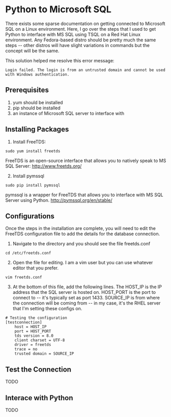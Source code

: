 Python to Microsoft SQL
============
There exists some sparse documentation on getting connected to Microsoft SQL on a Linux environment.  Here, I go over the steps that I used to get Python to interface with MS SQL using TSQL on a Red Hat Linux environment.  Any Fedora-based distro should be pretty much the same steps -- other distros will have slight variations in commands but the concept will be the same.

This solution helped me resolve this error message:
```
Login failed. The login is from an untrusted domain and cannot be used with Windows authentication.
```

Prerequisites
--------------
1. yum should be installed
2. pip should be installed
3. an instance of Microsoft SQL server to interface with

Installing Packages
--------------
1. Install FreeTDS:
```
sudo yum install freetds
```
FreeTDS is an open-source interface that allows you to natively speak to MS SQL Server:
http://www.freetds.org/

2. Install pymssql
```
sudo pip install pymssql
```
pymssql is a wrapper for FreeTDS that allows you to interface with MS SQL Server using Python.
http://pymssql.org/en/stable/

Configurations
--------------
Once the steps in the installation are complete, you will need to edit the FreeTDS configuration file to add the details for the database connection.

1. Navigate to the directory and you should see the file freetds.conf
```
cd /etc/freetds.conf
```
2. Open the file for editing.  I am a vim user but you can use whatever editor that you prefer.
```
vim freetds.conf
```
3. At the bottom of this file, add the following lines.  The HOST_IP is the IP address that the SQL server is hosted on.  HOST_PORT is the port to connect to -- it's typically set as port 1433.  SOURCE_IP is from where the connection will be coming from -- in my case, it's the RHEL server that I'm setting these configs on.
```
# Testing the configuration
[testconnection]
	host = HOST_IP
	port = HOST_PORT
	tds version = 8.0
	client charset = UTF-8
	driver = freetds
	trace = no
	trusted domain = SOURCE_IP
```
Test the Connection
--------------
TODO

Interace with Python
--------------
TODO
